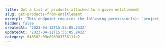 ```yaml
---
title: Get a list of products attached to a given entitlement
slug: get-products-from-entitlement
excerpt: 'This endpoint requires the following permission(s): `project_configuration:entitlements:read`.'
hidden: false
createdAt: '2023-04-12T15:55:05.243Z'
updatedAt: '2023-04-12T15:55:05.243Z'
category: 646582c09e898903756111e2
---
```

